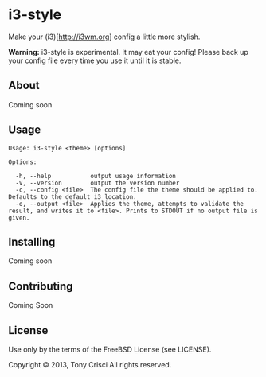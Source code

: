 # i3-style

Make your (i3)[http://i3wm.org] config a little more stylish.

**Warning:** i3-style is experimental. It may eat your config! Please back up
your config file every time you use it until it is stable.

## About

Coming soon

## Usage

    Usage: i3-style <theme> [options]

    Options:

      -h, --help           output usage information
      -V, --version        output the version number
      -c, --config <file>  The config file the theme should be applied to. Defaults to the default i3 location.
      -o, --output <file>  Applies the theme, attempts to validate the result, and writes it to <file>. Prints to STDOUT if no output file is given.

## Installing

Coming soon

## Contributing

Coming Soon

## License

Use only by the terms of the FreeBSD License (see LICENSE).

Copyright © 2013, Tony Crisci
All rights reserved.
